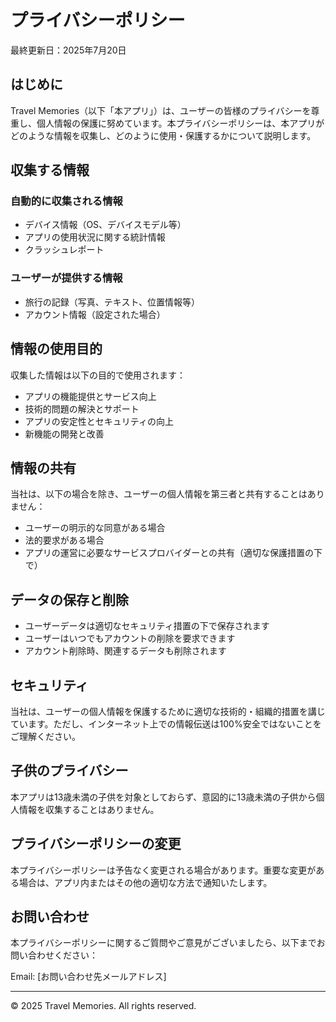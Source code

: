 # プライバシーポリシー

最終更新日：2025年7月20日

## はじめに

Travel Memories（以下「本アプリ」）は、ユーザーの皆様のプライバシーを尊重し、個人情報の保護に努めています。本プライバシーポリシーは、本アプリがどのような情報を収集し、どのように使用・保護するかについて説明します。

## 収集する情報

### 自動的に収集される情報
- デバイス情報（OS、デバイスモデル等）
- アプリの使用状況に関する統計情報
- クラッシュレポート

### ユーザーが提供する情報
- 旅行の記録（写真、テキスト、位置情報等）
- アカウント情報（設定された場合）

## 情報の使用目的

収集した情報は以下の目的で使用されます：

- アプリの機能提供とサービス向上
- 技術的問題の解決とサポート
- アプリの安定性とセキュリティの向上
- 新機能の開発と改善

## 情報の共有

当社は、以下の場合を除き、ユーザーの個人情報を第三者と共有することはありません：

- ユーザーの明示的な同意がある場合
- 法的要求がある場合
- アプリの運営に必要なサービスプロバイダーとの共有（適切な保護措置の下で）

## データの保存と削除

- ユーザーデータは適切なセキュリティ措置の下で保存されます
- ユーザーはいつでもアカウントの削除を要求できます
- アカウント削除時、関連するデータも削除されます

## セキュリティ

当社は、ユーザーの個人情報を保護するために適切な技術的・組織的措置を講じています。ただし、インターネット上での情報伝送は100%安全ではないことをご理解ください。

## 子供のプライバシー

本アプリは13歳未満の子供を対象としておらず、意図的に13歳未満の子供から個人情報を収集することはありません。

## プライバシーポリシーの変更

本プライバシーポリシーは予告なく変更される場合があります。重要な変更がある場合は、アプリ内またはその他の適切な方法で通知いたします。

## お問い合わせ

本プライバシーポリシーに関するご質問やご意見がございましたら、以下までお問い合わせください：

Email: [お問い合わせ先メールアドレス]

---

© 2025 Travel Memories. All rights reserved.
